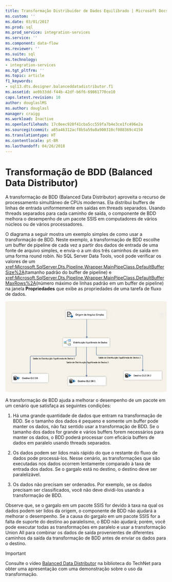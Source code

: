 ```yaml
---
title: Transformação Distribuidor de Dados Equilibrado | Microsoft Docs
ms.custom: ''
ms.date: 03/01/2017
ms.prod: sql
ms.prod_service: integration-services
ms.service: ''
ms.component: data-flow
ms.reviewer: ''
ms.suite: sql
ms.technology:
- integration-services
ms.tgt_pltfrm: ''
ms.topic: article
f1_keywords:
- sql13.dts.designer.balanceddatadistributor.f1
ms.assetid: ae0b33dd-f44b-42df-b6f6-69861770ce10
caps.latest.revision: 10
author: douglaslMS
ms.author: douglasl
manager: craigg
ms.workload: Inactive
ms.openlocfilehash: 17c0eec920f41cba5cc559fa7b4e3ce1fc496e2a
ms.sourcegitcommit: a85a46312acf8b5a59a8a900310cf088369c4150
ms.translationtype: HT
ms.contentlocale: pt-BR
ms.lasthandoff: 04/26/2018
---
```

# <a name="balanced-data-distributor-transformation"></a>Transformação de BDD (Balanced Data Distributor)
  A transformação de BDD (Balanced Data Distributor) aproveita o recurso de processamento simultâneo de CPUs modernas. Ela distribui buffers de linhas de entrada uniformemente em saídas em threads separados. Usando threads separados para cada caminho de saída, o componente de BDD melhora o desempenho de um pacote SSIS em computadores de vários núcleos ou de vários processadores.  
  
 O diagrama a seguir mostra um exemplo simples de como usar a transformação de BDD. Neste exemplo, a transformação de BDD escolhe um buffer de pipeline de cada vez a partir dos dados de entrada de uma fonte de arquivo simples, e envia-o a um dos três caminhos de saída em uma forma round robin. No SQL Server Data Tools, você pode verificar os valores de um <xref:Microsoft.SqlServer.Dts.Pipeline.Wrapper.MainPipeClass.DefaultBufferSize%2A>(tamanho padrão do buffer de pipeline) e <xref:Microsoft.SqlServer.Dts.Pipeline.Wrapper.MainPipeClass.DefaultBufferMaxRows%2A>(número máximo de linhas padrão em um buffer de pipeline) na janela **Propriedades** que exibe as propriedades de uma tarefa de fluxo de dados.  
  
 ![Distribuidor de Dados Equilibrado](../../../integration-services/data-flow/transformations/media/balanceddatadistributor.JPG "Distribuidor de Dados Equilibrado")  
  
 A transformação de BDD ajuda a melhorar o desempenho de um pacote em um cenário que satisfaça as seguintes condições:  
  
1.  Há uma grande quantidade de dados que entram na transformação de BDD. Se o tamanho dos dados é pequeno e somente um buffer pode manter os dados, não faz sentido usar a transformação de BDD. Se o tamanho dos dados for grande e vários buffers forem necessários para manter os dados, o BDD poderá processar com eficácia buffers de dados em paralelo usando threads separados.  
  
2.  Os dados podem ser lidos mais rápido do que o restante do fluxo de dados pode processá-los. Nesse cenário, as transformações que são executadas nos dados ocorrem lentamente comparado à taxa de entrada dos dados. Se o gargalo está no destino, o destino deve ser paralelizável.  
  
3.  Os dados não precisam ser ordenados. Por exemplo, se os dados precisam ser classificados, você não deve dividi-los usando a transformação de BDD.  
  
 Observe que, se o gargalo em um pacote SSIS for devido à taxa na qual os dados podem ser lidos da origem, o componente de BDD não ajudará a melhorar o desempenho. Se a causa do gargalo em um pacote SSIS for a falta de suporte do destino ao paralelismo, o BDD não ajudará; porém, você pode executar todas as transformações em paralelo e usar a transformação Union All para combinar os dados de saída provenientes de diferentes caminhos da saída da transformação de BDD antes de enviar os dados para o destino.  
  
> [!IMPORTANT]  
>  Consulte o vídeo [Balanced Data Distributor](http://go.microsoft.com/fwlink/?LinkID=226278) na biblioteca do TechNet para obter uma apresentação com uma demonstração sobre o uso da transformação.  
  
  
